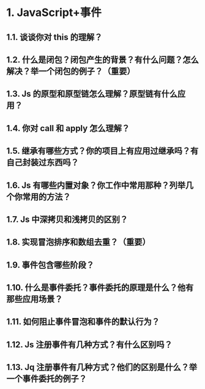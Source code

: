 # 1. JavaScript+事件

## 1.1. 谈谈你对 this 的理解？

## 1.2. 什么是闭包？闭包产生的背景？有什么问题？怎么解决？举一个闭包的例子？（重要）

## 1.3. Js 的原型和原型链怎么理解？原型链有什么应用？

## 1.4. 你对 call 和 apply 怎么理解？

## 1.5. 继承有哪些方式？你的项目上有应用过继承吗？有自己封装过东西吗？

## 1.6. Js 有哪些内置对象？你工作中常用那种？列举几个你常用的方法？

## 1.7. Js 中深拷贝和浅拷贝的区别？

## 1.8. 实现冒泡排序和数组去重？（重要）

## 1.9. 事件包含哪些阶段？

## 1.10. 什么是事件委托？事件委托的原理是什么？他有那些应用场景？

## 1.11. 如何阻止事件冒泡和事件的默认行为？

## 1.12. Js 注册事件有几种方式？有什么区别吗？

## 1.13. Jq 注册事件有几种方式？他们的区别是什么？举一个事件委托的例子？

